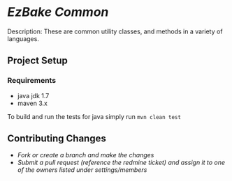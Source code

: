# _EzBake Common_

Description: These are common utility classes, and methods in a variety of languages.

## Project Setup

### Requirements
+ java jdk 1.7
+ maven 3.x

To build and run the tests for java simply run `mvn clean test`

## Contributing Changes
- _Fork or create a branch and make the changes_
- _Submit a pull request (reference the redmine ticket) and assign it to one of the owners listed under settings/members_
